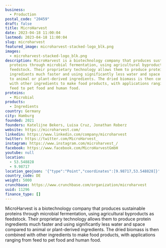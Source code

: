 ```yaml
---
business:
  - Production
postal_code: "20459"
draft: false
title: MicroHarvest
date: 2023-04-18 11:00:04
lastmod: 2023-04-18 11:00:04
slug: microharvest
featured_image: microharvest-stacked-logo_blk.png
images:
  - microharvest-stacked-logo_blk.png
description: MicroHarvest is a biotechnology company that produces sustainable
  proteins through microbial fermentation, using agricultural byproducts as
  feedstock. Their proprietary technology allows them to produce protein
  ingredients much faster and using significantly less water and space compared
  to animal or plant-derived ingredients. The dried biomass is then combined
  with other ingredients to make food products, with applications ranging from
  feed to pet food and human food.
proteins:
  - Microbial
products:
  - Ingredients
country: Germany
city: Hamburg
founded: 2021
founders: Katelijne Bekers, Luisa Cruz, Jonathan Roberz
website: https://microharvest.com/
linkedin: https://www.linkedin.com/company/microharvest
twitter: https://twitter.com/MicroHarvest_
instagram: https://www.instagram.com/microharvest_/
facebook: https://www.facebook.com/MicroHarvestGmbH
youtube: null
location:
  - 53.548828
  - 9.98717
location_geojson: '{"type":"Point","coordinates":[9.98717,53.548828]}'
country_code: DE
weight: 5000
crunchbase: https://www.crunchbase.com/organization/microharvest
uuid: 11296
finance_type: []
---
```

MicroHarvest is a biotechnology company that produces sustainable proteins through microbial fermentation, using agricultural byproducts as feedstock. Their proprietary technology allows them to produce protein ingredients much faster and using significantly less water and space compared to animal or plant-derived ingredients. The dried biomass is then combined with other ingredients to make food products, with applications ranging from feed to pet food and human food.
